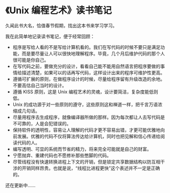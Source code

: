 # 《Unix 编程艺术》读书笔记

久闻此书大名，恰值春节假期，找出这本书来学习学习。

我在此简单地记录读书笔记，便于经常回顾：

-   程序是写给人看的不是写给计算机看的。我们在写代码的时候不要只是满足功能，而是要尽量让人可以很快地理解程序。毕竟，几个月后维护代码的那个人很可能是你自己。
-   在写代码之前，要做充分的设计，看看自己能不能用自然语言把程序要做的事情给描述清楚，如果可以的话再写代码，这样设计出来的程序可维护性更高。
-   遵循可扩展的原则，在做程序设计的时候，尽量给程序留有升级改造的余地。不要高估自己当时的设计。
-   遵循 KISS 原则，这是 Unix 编程艺术的灵魂，设计要简洁，复杂度能低则低。
-   Unix 的成功源于对一些原则的遵守，这些原则这和禅道一样，把千言万语浓缩成几句话。
-   尽量用程序去生成程序，就像编译器所做的那样。因为每次都让人去写代码是不可靠的，人是会犯错误的。
-   保持软件的透明性，容易让人理解的代码才更不容易出错，才更可能优雅地向前发展。优雅的代码不仅将算法传达给计算机，同时也把见解和信心传递给阅读代码的人。
-   编写透明、可显的系统而节省的精力，将来完全可能就是自己的财富。
-   宁愿抛弃、重建代码也不愿修补那些憋脚的代码。
-   尽管线程没有快速转换进程上下文的开销，但是锁定共享数据结构以防互相干涉的开销同样昂贵。也就是说，“线程比进程更快”这个表述并不一定是正确的。

还在更新中……
